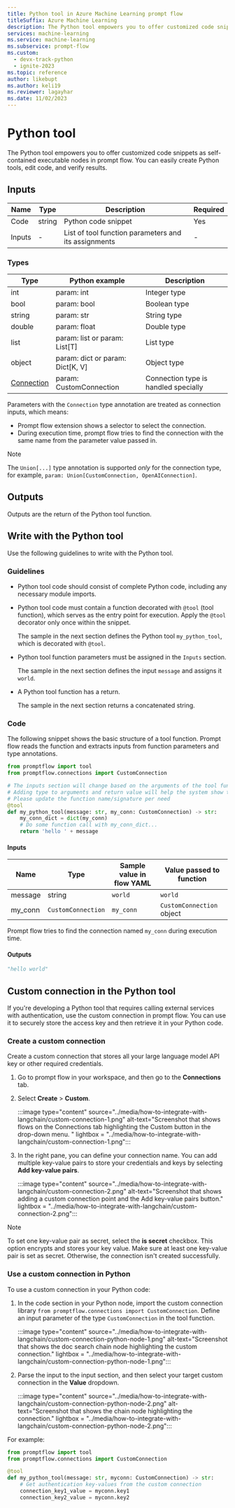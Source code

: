 ```yaml
---
title: Python tool in Azure Machine Learning prompt flow
titleSuffix: Azure Machine Learning
description: The Python tool empowers you to offer customized code snippets as self-contained executable nodes in prompt flow.
services: machine-learning
ms.service: machine-learning
ms.subservice: prompt-flow
ms.custom:
  - devx-track-python
  - ignite-2023
ms.topic: reference
author: likebupt
ms.author: keli19
ms.reviewer: lagayhar
ms.date: 11/02/2023
---
```


# Python tool

The Python tool empowers you to offer customized code snippets as self-contained executable nodes in prompt flow. You can easily create Python tools, edit code, and verify results.

## Inputs

| Name   | Type   | Description                                          | Required |
|--------|--------|------------------------------------------------------|---------|
| Code   | string | Python code snippet                                  | Yes     |
| Inputs | -      | List of tool function parameters and its assignments | -       |

### Types

| Type                                                | Python example                  | Description                                |
|-----------------------------------------------------|---------------------------------|--------------------------------------------|
| int                                                 | param: int                      | Integer type                               |
| bool                                                | param: bool                     | Boolean type                               |
| string                                              | param: str                      | String type                                |
| double                                              | param: float                    | Double type                                |
| list                                                | param: list or param: List[T]   | List type                                  |
| object                                              | param: dict or param: Dict[K, V] | Object type                                |
| [Connection](../concept-connections.md) | param: CustomConnection         | Connection type is handled specially |

Parameters with the `Connection` type annotation are treated as connection inputs, which means:

- Prompt flow extension shows a selector to select the connection.
- During execution time, prompt flow tries to find the connection with the same name from the parameter value passed in.

> [!NOTE]
> The `Union[...]` type annotation is supported *only* for the connection type, for example, `param: Union[CustomConnection, OpenAIConnection]`.

## Outputs

Outputs are the return of the Python tool function.

## Write with the Python tool

Use the following guidelines to write with the Python tool.

### Guidelines

- Python tool code should consist of complete Python code, including any necessary module imports.

- Python tool code must contain a function decorated with `@tool` (tool function), which serves as the entry point for execution. Apply the `@tool` decorator only once within the snippet.

   The sample in the next section defines the Python tool `my_python_tool`, which is decorated with `@tool`.

- Python tool function parameters must be assigned in the `Inputs` section.

    The sample in the next section defines the input `message` and assigns it `world`.

- A Python tool function has a return.

    The sample in the next section returns a concatenated string.

### Code

The following snippet shows the basic structure of a tool function. Prompt flow reads the function and extracts inputs from function parameters and type annotations.

```python
from promptflow import tool
from promptflow.connections import CustomConnection

# The inputs section will change based on the arguments of the tool function, after you save the code
# Adding type to arguments and return value will help the system show the types properly
# Please update the function name/signature per need
@tool
def my_python_tool(message: str, my_conn: CustomConnection) -> str:
    my_conn_dict = dict(my_conn)
    # Do some function call with my_conn_dict...
    return 'hello ' + message

```

#### Inputs

| Name    | Type   | Sample value in flow YAML | Value passed to function|
|---------|--------|-------------------------| ------------------------|
| message | string | `world`                 | `world`                 |
| my_conn | `CustomConnection` | `my_conn`               | `CustomConnection` object |

Prompt flow tries to find the connection named `my_conn` during execution time.

#### Outputs

```python
"hello world"
```

## Custom connection in the Python tool

If you're developing a Python tool that requires calling external services with authentication, use the custom connection in prompt flow. You can use it to securely store the access key and then retrieve it in your Python code.

### Create a custom connection

Create a custom connection that stores all your large language model API key or other required credentials.

1. Go to prompt flow in your workspace, and then go to the **Connections** tab.
1. Select **Create** > **Custom**.

    :::image type="content" source="../media/how-to-integrate-with-langchain/custom-connection-1.png" alt-text="Screenshot that shows flows on the Connections tab highlighting the Custom button in the drop-down menu. " lightbox = "../media/how-to-integrate-with-langchain/custom-connection-1.png":::
1. In the right pane, you can define your connection name. You can add multiple key-value pairs to store your credentials and keys by selecting **Add key-value pairs**.

    :::image type="content" source="../media/how-to-integrate-with-langchain/custom-connection-2.png" alt-text="Screenshot that shows adding a custom connection point and the Add key-value pairs button." lightbox = "../media/how-to-integrate-with-langchain/custom-connection-2.png":::

> [!NOTE]
> To set one key-value pair as secret, select the **is secret** checkbox. This option encrypts and stores your key value. Make sure at least one key-value pair is set as secret. Otherwise, the connection isn't created successfully.

### Use a custom connection in Python

To use a custom connection in your Python code:

1. In the code section in your Python node, import the custom connection library `from promptflow.connections import CustomConnection`. Define an input parameter of the type `CustomConnection` in the tool function.

    :::image type="content" source="../media/how-to-integrate-with-langchain/custom-connection-python-node-1.png" alt-text="Screenshot that shows the doc search chain node highlighting the custom connection." lightbox = "../media/how-to-integrate-with-langchain/custom-connection-python-node-1.png":::
1. Parse the input to the input section, and then select your target custom connection in the **Value** dropdown.

    :::image type="content" source="../media/how-to-integrate-with-langchain/custom-connection-python-node-2.png" alt-text="Screenshot that shows the chain node highlighting the connection." lightbox = "../media/how-to-integrate-with-langchain/custom-connection-python-node-2.png":::

For example:

```python
from promptflow import tool
from promptflow.connections import CustomConnection

@tool
def my_python_tool(message: str, myconn: CustomConnection) -> str:
    # Get authentication key-values from the custom connection
    connection_key1_value = myconn.key1
    connection_key2_value = myconn.key2
```
